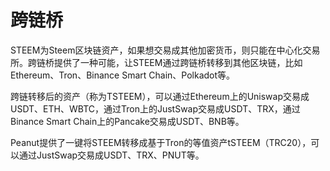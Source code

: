 # 跨链桥

STEEM为Steem区块链资产，如果想交易成其他加密货币，则只能在中心化交易所。跨链桥提供了一种可能，让STEEM通过跨链桥转移到其他区块链，比如Ethereum、Tron、Binance Smart Chain、Polkadot等。

跨链转移后的资产（称为TSTEEM），可以通过Ethereum上的Uniswap交易成USDT、ETH、WBTC，通过Tron上的JustSwap交易成USDT、TRX，通过Binance Smart Chain上的Pancake交易成USDT、BNB等。

Peanut提供了一键将STEEM转移成基于Tron的等值资产tSTEEM（TRC20），可以通过JustSwap交易成USDT、TRX、PNUT等。
